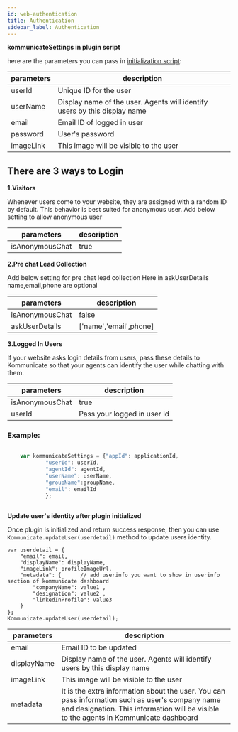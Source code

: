 ```yaml
---
id: web-authentication
title: Authentication
sidebar_label: Authentication
---
```



**kommunicateSettings in plugin script**

here are the parameters you can pass in [initialization script](https://docs.kommunicate.io/docs/web-installation.html#script'): 

|parameters | description|
|---    |---    |
|userId | Unique ID for the user|
|userName | Display name of the user. Agents will identify users by this display name|
|email | Email ID of logged in user|
|password | User's password|
|imageLink | This image will be visible to the user |

## There are 3 ways to Login

**1.Visitors**

Whenever users come to your website, they are assigned with a random ID by default. This behavior is best suited for anonymous user.
Add below setting to allow anonymous user


|parameters | description|
|---    |---    |
|isAnonymousChat | true|

**2.Pre chat Lead Collection**

Add below setting for pre chat lead collection 
Here in askUserDetails name,email,phone are optional

|parameters | description|
|---    |---    |
|isAnonymousChat | false|
|askUserDetails  | ['name','email',phone]|


**3.Logged In Users**

If your website asks login details from users, pass these details to Kommunicate so that your agents can identify the user while chatting with them.

|parameters | description|
|---    |---    |
|isAnonymousChat| true|
|userId| Pass your logged in user id|



### Example:
```javascript

    var kommunicateSettings = {"appId": applicationId,
            "userId": userId,
            "agentId": agentId,
            "userName": userName,
            "groupName":groupName,
            "email": emailId
            };
   

```


**Update user's identity after plugin initialized**

Once plugin is initialized and return success response, then you can use `Kommunicate.updateUser(userdetail)` method to update users identity.

```
var userdetail = {
    "email": email,
    "displayName": displayName,
    "imageLink": profileImageUrl,
    "metadata": {      // add userinfo you want to show in userinfo section of kommunicate dashboard
        "companyName": value1 ,
        "designation": value2 ,
        "linkedInProfile": value3
    }
};
Kommunicate.updateUser(userdetail);
```
|parameters | description|
|---    |---    |
|email| Email ID to be updated|
|displayName | Display name of the user. Agents will identify users by this display name|
|imageLink | This image will be visible to the user |
|metadata | It is the extra information about the user. You can pass information such as user's company name and designation. This information will be visible to the agents in Kommunicate dashboard |
